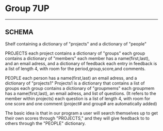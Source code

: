 Group 7UP
=========

* * *

## SCHEMA ##

Shelf containing a dictionary of "projects" and a dictionary of "people"

PROJECTS
each project contains a dictionary of "groups"
each group contains a dictionary of "members" 
each member has a name(first,last), and an email adress, and a dictionary of feedback
each entry in feedback is a list of length 4, with room for the period,group,score,and comments.

PEOPLE
each person has a name(first,last) an email adress, and a dictionary of "projects1"
Projects1 is a dictionary that contains a list of groups
each group contains a dictionary of "groupmems"
each groupmem has a name(first,last), an email adress, and list of questions. (It refers to the member within projects)
each question is a list of length 4, with room for one score and one comment (project# and group# are automatically added)

The basic idea is that in our program a user will search themselves up to get their own scores through "PROJECTS," and they will give feedback to to others through the "PEOPLE" dictionary.

